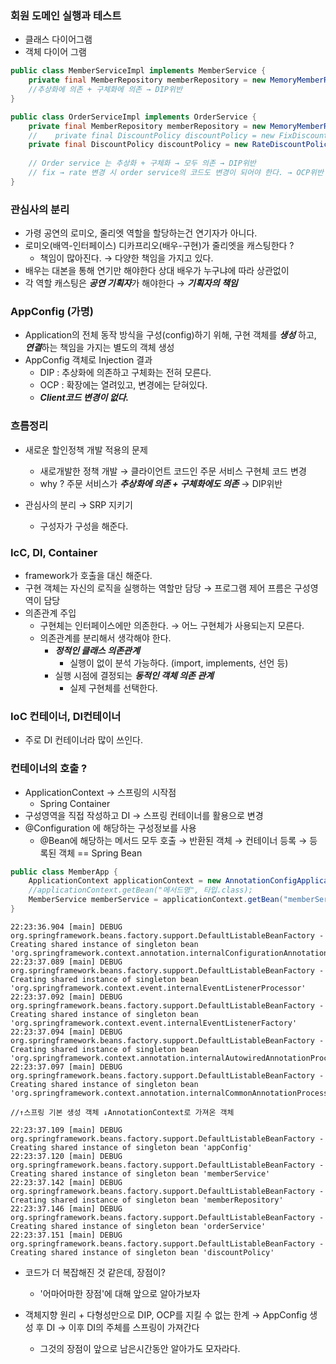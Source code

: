 ### 회원 도메인 실행과 테스트
- 클래스 다이어그램
- 객체 다이어 그램

```java
public class MemberServiceImpl implements MemberService {
    private final MemberRepository memberRepository = new MemoryMemberRepository();
    //추상화에 의존 + 구체화에 의존 → DIP위반
}
```

```java
public class OrderServiceImpl implements OrderService {
    private final MemberRepository memberRepository = new MemoryMemberRepository();
    //    private final DiscountPolicy discountPolicy = new FixDiscountPolicy();
    private final DiscountPolicy discountPolicy = new RateDiscountPolicy(); 
    
    // Order service 는 추상화 + 구체화 → 모두 의존 → DIP위반 
    // fix → rate 변경 시 order service의 코드도 변경이 되어야 한다. → OCP위반
}
```

### 관심사의 분리
- 가령 공연의 로미오, 줄리엣 역할을 할당하는건 연기자가 아니다.
- 로미오(배역-인터페이스) 디카프리오(배우-구현)가 줄리엣을 캐스팅한다 ?
    - 책임이 많아진다. → 다양한 책임을 가지고 있다.
- 배우는 대본을 통해 연기만 해야한다 상대 배우가 누구냐에 따라 상관없이
- 각 역할 캐스팅은 ***공연 기획자***가 해야한다 → ***기획자의 책임***

### AppConfig (가명)
- Application의 전체 동작 방식을 구성(config)하기 위해, 구현 객체를 ***생성*** 하고, ***연결***하는 책임을 가지는 별도의 객체 생성
- AppConfig 객체로 Injection 결과
  - DIP : 추상화에 의존하고 구체화는 전혀 모른다.
  - OCP : 확장에는 열려있고, 변경에는 닫혀있다.
  - ***Client코드 변경이 없다.***
  
### 흐름정리
- 새로운 할인정책 개발 적용의 문제
  - 새로개발한 정책 개발 → 클라이언트 코드인 주문 서비스 구현체 코드 변경
  - why ? 주문 서비스가 ***추상화에 의존 + 구체화에도 의존*** → DIP위반
  
- 관심사의 분리 → SRP 지키기
  - 구성자가 구성을 해준다.
  

### IcC, DI, Container
- framework가 호출을 대신 해준다.
- 구현 객체는 자신의 로직을 실행하는 역할만 담당 → 프로그램 제어 프름은 구성영역이 담당
- 의존관계 주입
  - 구현체는 인터페이스에만 의존한다. → 어느 구현체가 사용되는지 모른다.
  - 의존관계를 분리해서 생각해야 한다.  
    - ***정적인 클래스 의존관계***
      - 실행이 없이 분석 가능하다. (import, implements, 선언 등)
    - 실행 시점에 결정되는 ***동적인 객체 의존 관계***
      - 실제 구현체를 선택한다.
    
### IoC 컨테이너, DI컨테이너
- 주로 DI 컨테이너라 많이 쓰인다.

### 컨테이너의 호출 ?
- ApplicationContext → 스프링의 시작점
  - Spring Container
- 구성영역을 직접 작성하고 DI → 스프링 컨테이너를 활용으로 변경
- @Configuration 에 해당하는 구성정보를 사용
  - @Bean에 해당하는 메서드 모두 호출 → 반환된 객체 → 컨테이너 등록 → 등록된 객체 == Spring Bean
  
```java
public class MemberApp {
    ApplicationContext applicationContext = new AnnotationConfigApplicationContext(AppConfig.class);
    //applicationContext.getBean("메서드명", 타입.class);
    MemberService memberService = applicationContext.getBean("memberService", MemberService.class);
}
```
```
22:23:36.904 [main] DEBUG org.springframework.beans.factory.support.DefaultListableBeanFactory - Creating shared instance of singleton bean 'org.springframework.context.annotation.internalConfigurationAnnotationProcessor'
22:23:37.089 [main] DEBUG org.springframework.beans.factory.support.DefaultListableBeanFactory - Creating shared instance of singleton bean 'org.springframework.context.event.internalEventListenerProcessor'
22:23:37.092 [main] DEBUG org.springframework.beans.factory.support.DefaultListableBeanFactory - Creating shared instance of singleton bean 'org.springframework.context.event.internalEventListenerFactory'
22:23:37.094 [main] DEBUG org.springframework.beans.factory.support.DefaultListableBeanFactory - Creating shared instance of singleton bean 'org.springframework.context.annotation.internalAutowiredAnnotationProcessor'
22:23:37.097 [main] DEBUG org.springframework.beans.factory.support.DefaultListableBeanFactory - Creating shared instance of singleton bean 'org.springframework.context.annotation.internalCommonAnnotationProcessor'

//↑스프링 기본 생성 객체 ↓AnnotationContext로 가져온 객체

22:23:37.109 [main] DEBUG org.springframework.beans.factory.support.DefaultListableBeanFactory - Creating shared instance of singleton bean 'appConfig'
22:23:37.120 [main] DEBUG org.springframework.beans.factory.support.DefaultListableBeanFactory - Creating shared instance of singleton bean 'memberService'
22:23:37.142 [main] DEBUG org.springframework.beans.factory.support.DefaultListableBeanFactory - Creating shared instance of singleton bean 'memberRepository'
22:23:37.146 [main] DEBUG org.springframework.beans.factory.support.DefaultListableBeanFactory - Creating shared instance of singleton bean 'orderService'
22:23:37.151 [main] DEBUG org.springframework.beans.factory.support.DefaultListableBeanFactory - Creating shared instance of singleton bean 'discountPolicy'
```

- 코드가 더 복잡해진 것 같은데, 장점이?
  - '어마어마한 장점'에 대해 앞으로 알아가보자 
  
- 객체지향 원리 + 다형성만으로 DIP, OCP를 지킬 수 없는 한계 → AppConfig 생성 후 DI → 이후 DI의 주체를 스프링이 가져간다
  - 그것의 장점이 앞으로 남은시간동안 알아가도 모자라다.